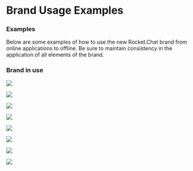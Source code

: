 # Brand Usage Examples

### Examples

Below are some examples of how to use the new Rocket.Chat brand from online applications to offline. Be sure to maintain consistency in the application of all elements of the brand.

### Brand in use

![](../../../.gitbook/assets/01.jpg)

![](<../../../.gitbook/assets/image (695).png>)

![](<../../../.gitbook/assets/image (664).png>)

![](<../../../.gitbook/assets/image (645).png>)

![](<../../../.gitbook/assets/image (680).png>)

![](<../../../.gitbook/assets/image (676) (1).png>)

![](<../../../.gitbook/assets/image (673).png>)

![](<../../../.gitbook/assets/image (667) (1).png>)
